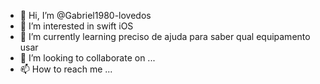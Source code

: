 - 👋 Hi, I’m @Gabriel1980-lovedos
- 👀 I’m interested in swift iOS 
- 🌱 I’m currently learning preciso de ajuda para saber qual equipamento usar
- 💞️ I’m looking to collaborate on ...
- 📫 How to reach me ...

<!---
Gabriel1980-lovedos/Gabriel1980-lovedos is a ✨ special ✨ repository because its `README.md` (this file) appears on your GitHub profile.
You can click the Preview link to take a look at your changes.
--->
